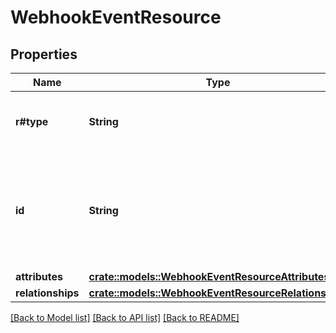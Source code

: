 # WebhookEventResource

## Properties

Name | Type | Description | Notes
------------ | ------------- | ------------- | -------------
**r#type** | **String** | The type of this resource: `webhook-events` | 
**id** | **String** | The unique identifier for this event. This will remain constant across delivery retries.  | 
**attributes** | [**crate::models::WebhookEventResourceAttributes**](WebhookEventResource_attributes.md) |  | 
**relationships** | [**crate::models::WebhookEventResourceRelationships**](WebhookEventResource_relationships.md) |  | 

[[Back to Model list]](../README.md#documentation-for-models) [[Back to API list]](../README.md#documentation-for-api-endpoints) [[Back to README]](../README.md)


